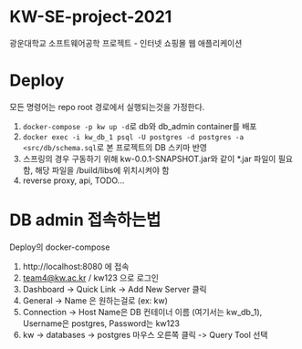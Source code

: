 # KW-SE-project-2021
광운대학교 소프트웨어공학 프로젝트 - 인터넷 쇼핑몰 웹 애플리케이션

# Deploy
모든 명령어는 repo root 경로에서 실행되는것을 가정한다.
1. `docker-compose -p kw up -d`로 db와 db_admin container를 배포
2. `docker exec -i kw_db_1 psql -U postgres -d postgres -a <src/db/schema.sql`로 본 프로젝트의 DB 스키마 반영
3. 스프링의 경우 구동하기 위해 kw-0.0.1-SNAPSHOT.jar와 같이 *.jar 파일이 필요함, 해당 파일을 /build/libs에 위치시켜야 함
4. reverse proxy, api, TODO...

# DB admin 접속하는법
Deploy의 docker-compose
1. http://localhost:8080 에 접속
2. team4@kw.ac.kr / kw123 으로 로그인
3. Dashboard -> Quick Link -> Add New Server 클릭
4. General -> Name 은 원하는걸로 (ex: kw)
5. Connection -> Host Name은 DB 컨테이너 이름 (여기서는 kw_db_1), Username은 postgres, Password는 kw123
6. kw -> databases -> postgres 마우스 오른쪽 클릭 -> Query Tool 선택

